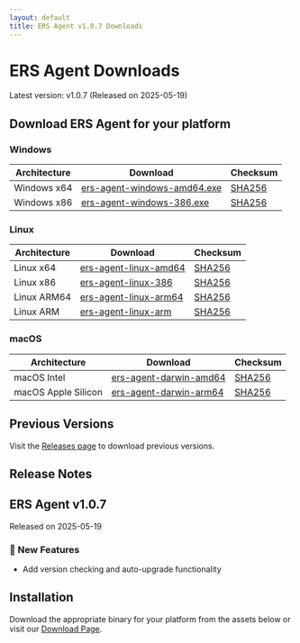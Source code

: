 ```yaml
---
layout: default
title: ERS Agent v1.0.7 Downloads
---
```


# ERS Agent Downloads

Latest version: v1.0.7 (Released on 2025-05-19)

## Download ERS Agent for your platform

### Windows

| Architecture | Download | Checksum |
|-------------|----------|----------|
| Windows x64 | [ers-agent-windows-amd64.exe](https://github.com/forewall/ers-release/releases/download/v1.0.7/ers-agent-windows-amd64.exe) | [SHA256](https://github.com/forewall/ers-release/releases/download/v1.0.7/ers-agent-windows-amd64.exe.sha256) |
| Windows x86 | [ers-agent-windows-386.exe](https://github.com/forewall/ers-release/releases/download/v1.0.7/ers-agent-windows-386.exe) | [SHA256](https://github.com/forewall/ers-release/releases/download/v1.0.7/ers-agent-windows-386.exe.sha256) |

### Linux

| Architecture | Download | Checksum |
|-------------|----------|----------|
| Linux x64 | [ers-agent-linux-amd64](https://github.com/forewall/ers-release/releases/download/v1.0.7/ers-agent-linux-amd64) | [SHA256](https://github.com/forewall/ers-release/releases/download/v1.0.7/ers-agent-linux-amd64.sha256) |
| Linux x86 | [ers-agent-linux-386](https://github.com/forewall/ers-release/releases/download/v1.0.7/ers-agent-linux-386) | [SHA256](https://github.com/forewall/ers-release/releases/download/v1.0.7/ers-agent-linux-386.sha256) |
| Linux ARM64 | [ers-agent-linux-arm64](https://github.com/forewall/ers-release/releases/download/v1.0.7/ers-agent-linux-arm64) | [SHA256](https://github.com/forewall/ers-release/releases/download/v1.0.7/ers-agent-linux-arm64.sha256) |
| Linux ARM | [ers-agent-linux-arm](https://github.com/forewall/ers-release/releases/download/v1.0.7/ers-agent-linux-arm) | [SHA256](https://github.com/forewall/ers-release/releases/download/v1.0.7/ers-agent-linux-arm.sha256) |

### macOS

| Architecture | Download | Checksum |
|-------------|----------|----------|
| macOS Intel | [ers-agent-darwin-amd64](https://github.com/forewall/ers-release/releases/download/v1.0.7/ers-agent-darwin-amd64) | [SHA256](https://github.com/forewall/ers-release/releases/download/v1.0.7/ers-agent-darwin-amd64.sha256) |
| macOS Apple Silicon | [ers-agent-darwin-arm64](https://github.com/forewall/ers-release/releases/download/v1.0.7/ers-agent-darwin-arm64) | [SHA256](https://github.com/forewall/ers-release/releases/download/v1.0.7/ers-agent-darwin-arm64.sha256) |

## Previous Versions

Visit the [Releases page](https://github.com/forewall/ers-release/releases) to download previous versions.

## Release Notes

## ERS Agent v1.0.7

Released on 2025-05-19

### 🚀 New Features

- Add version checking and auto-upgrade functionality


## Installation

Download the appropriate binary for your platform from the assets below or visit our [Download Page](https://forewall.github.io/ers-release/).
